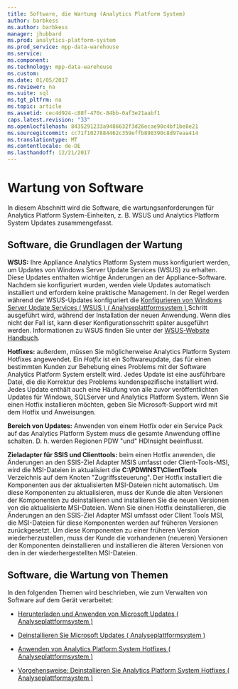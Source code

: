 ```yaml
---
title: Software, die Wartung (Analytics Platform System)
author: barbkess
ms.author: barbkess
manager: jhubbard
ms.prod: analytics-platform-system
ms.prod_service: mpp-data-warehouse
ms.service: 
ms.component: 
ms.technology: mpp-data-warehouse
ms.custom: 
ms.date: 01/05/2017
ms.reviewer: na
ms.suite: sql
ms.tgt_pltfrm: na
ms.topic: article
ms.assetid: cec4d924-c88f-470c-84bb-0af3e21aabf1
caps.latest.revision: "33"
ms.openlocfilehash: 8435291233a9486632f3d26ecae90c4bf1be8e21
ms.sourcegitcommit: cc71f1027884462c359effb898390c8d97eaa414
ms.translationtype: MT
ms.contentlocale: de-DE
ms.lasthandoff: 12/21/2017
---
```

# <a name="software-servicing"></a>Wartung von Software
In diesem Abschnitt wird die Software, die wartungsanforderungen für Analytics Platform System-Einheiten, z. B. WSUS und Analytics Platform System Updates zusammengefasst.  
  
## <a name="Basics"></a>Software, die Grundlagen der Wartung  
**WSUS:** Ihre Appliance Analytics Platform System muss konfiguriert werden, um Updates von Windows Server Update Services (WSUS) zu erhalten. Diese Updates enthalten wichtige Änderungen an der Appliance-Software. Nachdem sie konfiguriert wurden, werden viele Updates automatisch installiert und erfordern keine praktische Management. In der Regel werden während der WSUS-Updates konfiguriert die [Konfigurieren von Windows Server Update Services &#40; WSUS &#41; &#40; Analyseplattformsystem &#41; ](configure-windows-server-update-services-wsus.md) Schritt ausgeführt wird, während der Installation der neuen Anwendung. Wenn dies nicht der Fall ist, kann dieser Konfigurationsschritt später ausgeführt werden. Informationen zu WSUS finden Sie unter der [WSUS-Website Handbuch](http://go.microsoft.com/fwlink/?LinkId=202417).  
  
**Hotfixes:** außerdem, müssen Sie möglicherweise Analytics Platform System Hotfixes angewendet. Ein *Hotfix* ist ein Softwareupdate, das für einen bestimmten Kunden zur Behebung eines Problems mit der Software Analytics Platform System erstellt wird. Jedes Update ist eine ausführbare Datei, die die Korrektur des Problems kundenspezifische installiert wird. Jedes Update enthält auch eine Häufung von alle zuvor veröffentlichten Updates für Windows, SQLServer und Analytics Platform System. Wenn Sie einen Hotfix installieren möchten, geben Sie Microsoft-Support wird mit dem Hotfix und Anweisungen.  
  
**Bereich von Updates:** Anwenden von einem Hotfix oder ein Service Pack auf das Analytics Platform System muss die gesamte Anwendung offline schalten. D. h. werden Regionen PDW "und" HDInsight beeinflusst.  
  
**Zieladapter für SSIS und Clienttools:** beim einen Hotfix anwenden, die Änderungen an den SSIS-Ziel Adapter MSIS umfasst oder Client-Tools-MSI, wird die MSI-Dateien in aktualisiert die **C:\PDWINST\ClientTools** Verzeichnis auf dem Knoten "Zugriffssteuerung". Der Hotfix installiert die Komponenten aus der aktualisierten MSI-Dateien nicht automatisch. Um diese Komponenten zu aktualisieren, muss der Kunde die alten Versionen der Komponenten zu deinstallieren und installieren Sie die neuen Versionen von die aktualisierte MSI-Dateien. Wenn Sie einen Hotfix deinstallieren, die Änderungen an den SSIS-Ziel Adapter MSI umfasst oder Client Tools MSI, die MSI-Dateien für diese Komponenten werden auf früheren Versionen zurückgesetzt. Um diese Komponenten zu einer früheren Version wiederherzustellen, muss der Kunde die vorhandenen (neueren) Versionen der Komponenten deinstallieren und installieren die älteren Versionen von den in der wiederhergestellten MSI-Dateien.  
  
## <a name="software-servicing-topics"></a>Software, die Wartung von Themen  
In den folgenden Themen wird beschrieben, wie zum Verwalten von Software auf dem Gerät verarbeitet:  
  
-   [Herunterladen und Anwenden von Microsoft Updates &#40; Analyseplattformsystem &#41;](download-and-apply-microsoft-updates.md)  
  
-   [Deinstallieren Sie Microsoft Updates &#40; Analyseplattformsystem &#41;](uninstall-microsoft-updates.md)  
  
-   [Anwenden von Analytics Platform System Hotfixes &#40; Analyseplattformsystem &#41;](apply-analytics-platform-system-hotfixes.md)  
  
-   [Vorgehensweise: Deinstallieren Sie Analytics Platform System Hotfixes &#40; Analyseplattformsystem &#41;](uninstall-analytics-platform-system-hotfixes.md)  
  
<!-- MISSING LINKS ## See Also  
[Common Metadata Query Examples &#40;SQL Server PDW&#41;](../sqlpdw/common-metadata-query-examples-sql-server-pdw.md)  -->  
  
